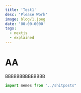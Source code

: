 ```yaml
---
title: 'Test1'
desc: 'Please Work'
image: blog/1.jpeg
date: '00-00-0000'
tags:
  - nextjs
  - explained
---
```


# AA
BBBBBBBBBBBBBB

```js
import memes from "../shitposts"
```